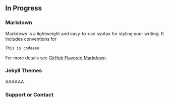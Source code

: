 ## In Progress


### Markdown

Markdown is a lightweight and easy-to-use syntax for styling your writing. It includes conventions for

```markdown
This is codeeee
```

For more details see [GitHub Flavored Markdown](https://guides.github.com/features/mastering-markdown/).

### Jekyll Themes

AAAAAA

### Support or Contact
